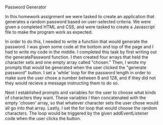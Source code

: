 Password Generator

In this homework assignment we were tasked to create an application that generates a random password based on user-selected criteria. We were given a completed HTML and CSS, and were tasked to create a Javascript file to make the program work as expected.

In order to do this, I needed to write a function that would generate the password. I was given some code at the bottom and top of the page and I had to write my code in the middle. I completed this task by first writing out the generatePassword function. I then created four arrays that held the character sets and one empty array called "chosen." Then, I wrote my prompts that would be generated when the user clicked the "generate password" button. I set a 'while' loop for the password length in order to make sure the user chose a number between 8 and 128, and if they did not they would recieve a message instructing them to do so.

Next I established prompts and variables for the user to choose what kinds of characters they want. These variables I then concatenated with the empty 'chosen' array, so that whatever character sets the user chose would all go into that array. Lastly, I set the for loop that would choose the random characters. The loop would be triggered by the given addEventListener code when the user clicks the button.